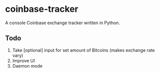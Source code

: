 coinbase-tracker
======
A console Coinbase exchange tracker written in Python.

Todo
------------
1. Take [optional] input for set amount of Bitcoins (makes exchange rate vary)
2. Improve UI
3. Daemon mode

